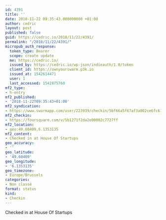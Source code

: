 ```yaml
---
id: 4391
title: ''
date: 2018-11-22 09:35:43.000000000 +01:00
author: cedric
layout: post
published: false
guid: https://cedric.io/2018/11/22/4391/
permalink: "/2018/11/22/4391/"
micropub_auth_response:
  token_type: Bearer
  scope: create update
  me: https://cedric.io/
  issued_by: https://cedric.io/wp-json/indieauth/1.0/token
  client_id: https://ownyourswarm.p3k.io
  issued_at: 1542614471
  user: 1
  last_accessed: 1542875760
mf2_type:
- h-entry
mf2_published:
- '2018-11-22T09:35:43+01:00'
mf2_syndication:
- https://www.swarmapp.com/user/223939/checkin/5bf66a5f67af3a002ce6fc61
mf2_checkin:
- https://foursquare.com/v/5b1271f2da2e00002c7727ff
mf2_location:
- geo:49.60409,6.1353135
mf2_content:
- Checked in at House Of Startups
geo_accuracy:
- ''
geo_latitude:
- '49.60409'
geo_longitude:
- '6.1353135'
geo_timezone:
- Europe/Brussels
categories:
- Non classé
format: status
kind:
- Checkin
---
```

Checked in at House Of Startups